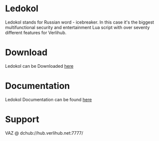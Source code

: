 Ledokol
=======

Ledokol stands for Russian word - icebreaker. In this case it's the biggest multifunctional security and entertainment Lua script with over seventy different features for Verlihub.

Download
=======

Ledokol can be Downloaded [here](http://ledo.feardc.net/)

Documentation
=======

Ledokol Documentation can be found [here](https://github.com/Eco-logical/ledokol/wiki)

Support
=======

VAZ @ dchub://hub.verlihub.net:7777/




